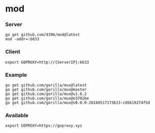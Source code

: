 # mod

### Server

```shell
go get github.com/4396/mod@latest
mod -addr=:6633
```

### Client

```shell
export GOPROXY=http://{ServerIP}:6633
```

### Example

```shell
go get github.com/gorilla/mux@latest
go get github.com/gorilla/mux@master
go get github.com/gorilla/mux@v1.6.2
go get github.com/gorilla/mux@e3702be
go get github.com/gorilla/mux@v0.0.0-20180517173623-c85619274f5d
```

### Available

```shell
export GOPROXY=https://goproxy.xyz
```
